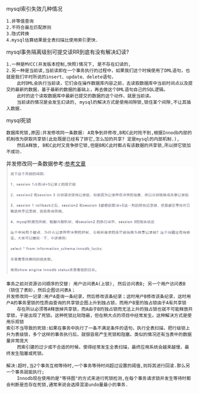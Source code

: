mysql索引失效几种情况

    1.非等值查询
    2.不符合最左匹配原则
    3.隐式转换
    4.mysql估算结果是全表扫描比使用索引更快.

mysql事务隔离级别可提交读RR到底有没有解决幻读?

    1.一种是MVCC(并发版本控制,快照)情况下, 是不存在幻读的, 
    2.另一种是当前读,当前读即在一个事务执行的过程中，如果我们这个时候使用了DML语句，也就是我们平时所说的insert、update、delete语句，
        此时DML会执行当前读，它们会在操作数据库内容之前，去读取数据库中当前时间点以及提交的最新的数据，基于最新的数据的基础上，再去做这个DML语句自己的SQL逻辑。
        此时的这个读取数据库中最新已提交的数据的这个动作，就是当前读。
        当前读的情况是会发生幻读的, mysql的解决方式是使用间隙锁,锁住某个间隙,不让其插入数据.

mysql死锁

    数据库死锁,原因:并发修改同一条数据: A竞争到并修改,B和C此时抢不到,根据Innodb内部的机制改为获取共享锁(此处既是已经有了排它,怎么加的共享? 定是mysql的内部机制.),
        然后A释放, B和C此时又竞争排它锁,但是B和C此时都占有该数据的共享锁,所以排它锁加不成功.
并发修改同一条数据参考:[参考文章](https://www.modb.pro/db/55278)
![](img/img.jpg)


    事务之前对资源访问顺序的交替: 用户访问表A(上锁), 然后访问表B; 另一个用户访问表B（锁住了表B），然后企图访问表A；
    并发修改同一记录:用户A查询一条纪录，然后修改该条纪录；这时用户B修改该条纪录，这时用户A的事务里锁的性质由查询的共享锁企图上升到独占锁，而用户B里的独占锁由于A有共享锁
        存在所以必须等A释放掉共享锁，而A由于B的独占锁而无法上升的独占锁也就不可能释放共享锁，于是出现了死锁。这种死锁比较隐蔽，但在稍大点的项目中经常发生。这种解决方式是使用乐观锁
    索引不当导致的死锁:如果在事务中执行了一条不满足条件的语句，执行全表扫描，把行级锁上升为表级锁，多个这样的事务执行后，就很容易产生死锁和阻塞。类似的情况还有当表中的数据量非常庞大
        而索引建的过少或不合适的时候，使得经常发生全表扫描，最终应用系统会越来越慢，最终发生阻塞或死锁。

    解决:超时,当2个事务互相等待时,一个事务等待时间超过设置的阈值,则将其进行回滚.那么另一个事务就能执行;
        Innodb现在使用的是"等待图"的方式来进行死锁检测,在每个事务请求锁并发生等待时都会判断是否存在死锁,通常来说会选择混滚undo量最小的事务.